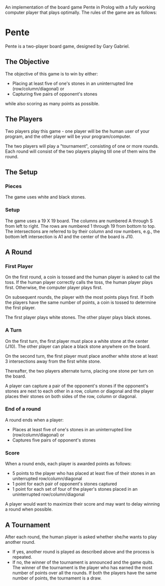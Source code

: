 An implementation of the board game Pente in Prolog with a fully working computer player that plays optimally. The rules of the game are as follows:

<body>
<h1>Pente</h1>

Pente is a two-player board game, designed by Gary Gabriel. 


<h2>The Objective</h2>

The objective of this game is to win by either:
<ul>
  <li> Placing at least five of one's stones in an uninterrupted line (row/column/diagonal) or
  </li><li> Capturing five pairs of opponent's stones
</li></ul>
while also scoring as many points as possible.

<h2>The Players</h2>

Two players play this game - 
one player will be the human user of your program,
and the other player will be your program/computer.

The two players will play a "tournament", consisting of one or more rounds.
Each round will consist of the two players playing till one of them wins the round.

<h2>The Setup</h2>

<h3>Pieces</h3>

The game uses white and black stones.

<h3>Setup</h3>

The game uses a 19 X 19 board.
The columns are numbered A through S from left to right.
The rows are numbered 1 through 19 from bottom to top.
The intersections are referred to by their column and row numbers,
e.g., the bottom left intersection is A1 and the center of the board is J10.

<h2>A Round</h2>

<h3>First Player</h3>

On the first round, a coin is tossed and the human player is asked to call the toss.
If the human player correctly calls the toss, the human player plays first.
Otherwise, the computer player plays first.
<p>
  On subsequent rounds, the player with the most points plays first.
  If both the players have the same number of points, a coin is tossed to determine the first player.
</p><p>
The first player plays white stones. The other player plays black stones.
  
</p><h3>A Turn</h3>


On the first turn, the first player must place a white stone at the center (J10).
The other player can place a black stone anywhere on the board.
<p>
  On the second turn, the first player must place another white stone at least 3 intersections away from the first white stone.
</p><p>
  Thereafter, the two players alternate turns, placing one stone per turn on the board.
</p><p>
  A player can capture a pair of the opponent's stones if the opponent's stones are next to each other in a row, column or diagonal and the player places their stones on both sides of the row, column or diagonal. 
  
  <h3>End of a round</h3>

  A round ends when a player:
<ul>
  <li> Places at least five of one's stones in an uninterrupted line (row/column/diagonal) or    
  </li><li> Captures five pairs of opponent's stones
</li></ul>

<h3>Score</h3>

When a round ends, each player is awarded points as follows:
<ul>
  <li> 5 points to the player who has placed at least five of their stones in an uniterrupted row/column/diagonal
  </li><li> 1 point for each pair of opponent's stones captured
  </li><li> 1 point for each set of four of the player's stones placed in an uninterrupted row/column/diagonal
</li></ul>
A player would want to maximize their score and may want to delay winning a round when possible.

<h2>A Tournament</h2>
 After each round, the human player is asked whether
she/he wants to play another round.
  <ul>
   <li>   If yes, another round is played as described above
     and the process is repeated.
   </li><li> If no, the winner of the tournament is announced and the game quits.
   The winner of the tournament is the player who has earned the most number of points over all the rounds.
   If both the players have the same number of points, the tournament is a draw.
  </li></ul>
